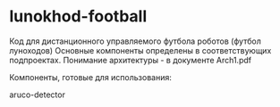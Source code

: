 # lunokhod-football
Код для дистанционного управляемого футбола роботов (футбол луноходов)
Основные компоненты определены в соответствующих подпроектах.
Понимание архитектуры - в документе Arch1.pdf

Компоненты, готовые для использования:

aruco-detector
